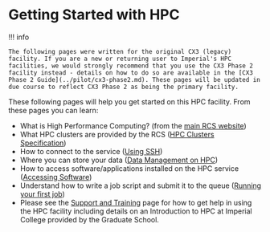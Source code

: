 # Getting Started with HPC

!!! info

    The following pages were written for the original CX3 (legacy) facility. If you are a new or returning user to Imperial's HPC facilities, we would strongly recommend that you use the CX3 Phase 2 facility instead - details on how to do so are available in the [CX3 Phase 2 Guide](../pilot/cx3-phase2.md). These pages will be updated in due course to reflect CX3 Phase 2 as being the primary facility.

These following pages will help you get started on this HPC facility. From these pages you can learn:

* What is High Performance Computing? (from the [main RCS website](https://www.imperial.ac.uk/admin-services/ict/self-service/research-support/rcs/))
* What HPC clusters are provided by the RCS ([HPC Clusters Specification](../cluster-specification.md))
* How to connect to the service ([Using SSH](./using-ssh.md))
* Where you can store your data ([Data Management on HPC](./data-management-on-hpc.md))
* How to access software/applications installed on the HPC service ([Accessing Software](./accessing-software.md))
* Understand how to write a job script and submit it to the queue ([Running your first job](./running-your-first-job.md))
* Please see the [Support and Training](../../support/index.md) page for how to get help in using the HPC facility including details on an Introduction to HPC at Imperial College provided by the Graduate School.
